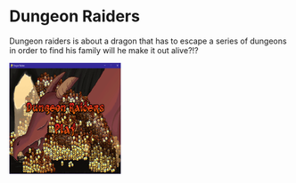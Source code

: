 <h1> Dungeon Raiders</h1>
<p> Dungeon raiders is about a dragon that has to escape a series of dungeons in order to find his family will he make it out alive?!?</p>
<img src="https://github.com/OnariRomain/Dungeon-Raiders/blob/master/title%20screen.PNG" width=200 height=200"
